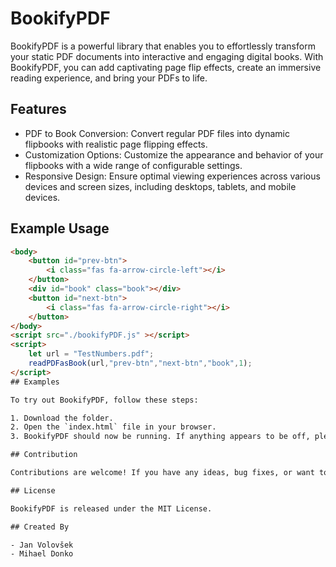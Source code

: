 # BookifyPDF

BookifyPDF is a powerful library that enables you to effortlessly transform your static PDF documents into interactive and engaging digital books. With BookifyPDF, you can add captivating page flip effects, create an immersive reading experience, and bring your PDFs to life.

## Features

- PDF to Book Conversion: Convert regular PDF files into dynamic flipbooks with realistic page flipping effects.
- Customization Options: Customize the appearance and behavior of your flipbooks with a wide range of configurable settings.
- Responsive Design: Ensure optimal viewing experiences across various devices and screen sizes, including desktops, tablets, and mobile devices.

## Example Usage

```html
<body>
    <button id="prev-btn">
        <i class="fas fa-arrow-circle-left"></i>
    </button>
    <div id="book" class="book"></div>
    <button id="next-btn">
        <i class="fas fa-arrow-circle-right"></i>
    </button>
</body>
<script src="./bookifyPDF.js" ></script>
<script>
    let url = "TestNumbers.pdf";
    readPDFasBook(url,"prev-btn","next-btn","book",1);
</script>
## Examples

To try out BookifyPDF, follow these steps:

1. Download the folder.
2. Open the `index.html` file in your browser.
3. BookifyPDF should now be running. If anything appears to be off, please ensure that you have the latest version of the pdf.js library.

## Contribution

Contributions are welcome! If you have any ideas, bug fixes, or want to improve BookifyPDF, please submit a pull request or open an issue.

## License

BookifyPDF is released under the MIT License.

## Created By

- Jan Volovšek
- Mihael Donko
